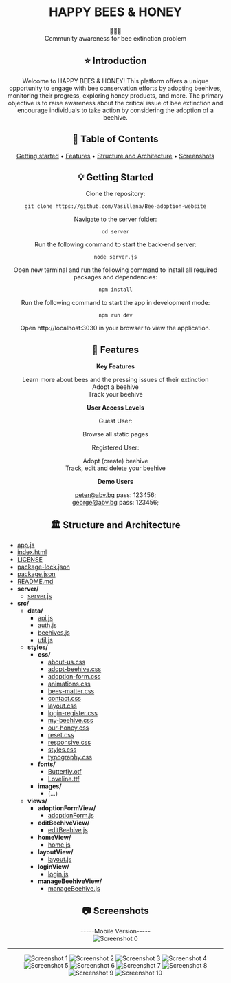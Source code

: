 <div align="center">
<h1 align="center">HAPPY BEES &amp; HONEY</h1>
  🐝🌻🐝
  <br/>
Community awareness for bee extinction problem

## ⭐️  Introduction

Welcome to HAPPY BEES & HONEY! This platform offers a unique opportunity to engage with bee conservation efforts by adopting beehives, monitoring their progress, exploring honey products, and more. The primary objective is to raise awareness about the critical issue of bee extinction and encourage individuals to take action by considering the adoption of a beehive.

## 📜 Table of Contents
[Getting started](#getting-started) •
[Features](#features) •
[Structure and Architecture](#structure-and-architecture) •
[Screenshots](#screenshots)

## 💡 Getting Started
Clone the repository:
```
git clone https://github.com/Vasillena/Bee-adoption-website
```
Navigate to the server folder:
```
cd server
```
Run the following command to start the back-end server:
```
node server.js
```
Open new terminal and run the following command to install all required packages and dependencies:
```
npm install
```
Run the following command to start the app in development mode:
```
npm run dev
```
Open http://localhost:3030 in your browser to view the application.

## 🧸 Features

**Key Features**

Learn more about bees and the pressing issues of their extinction
<br/>
Adopt a beehive
<br/>
Track your beehive
<br/>


**User Access Levels**

Guest User:

Browse all static pages
<br/>

Registered User:

Adopt (create) beehive
<br/>
Track, edit and delete your beehive
<br/>

**Demo Users**

peter@abv.bg pass: 123456;
<br/>
george@abv.bg pass: 123456;

## 🏛️ Structure and Architecture
</div>

- [app.js](./app.js)
- [index.html](./index.html)
- [LICENSE](./LICENSE)
- [package-lock.json](./package-lock.json)
- [package.json](./package.json)
- [README.md](./README.md)
- **server/**
  - [server.js](./server/server.js)
- **src/**
  - **data/**
    - [api.js](./src/data/api.js)
    - [auth.js](./src/data/auth.js)
    - [beehives.js](./src/data/beehives.js)
    - [util.js](./src/data/util.js)
  - **styles/**
    - **css/**
      - [about-us.css](./src/styles/css/about-us.css)
      - [adopt-beehive.css](./src/styles/css/adopt-beehive.css)
      - [adoption-form.css](./src/styles/css/adoption-form.css)
      - [animations.css](./src/styles/css/animations.css)
      - [bees-matter.css](./src/styles/css/bees-matter.css)
      - [contact.css](./src/styles/css/contact.css)
      - [layout.css](./src/styles/css/layout.css)
      - [login-register.css](./src/styles/css/login-register.css)
      - [my-beehive.css](./src/styles/css/my-beehive.css)
      - [our-honey.css](./src/styles/css/our-honey.css)
      - [reset.css](./src/styles/css/reset.css)
      - [responsive.css](./src/styles/css/responsive.css)
      - [styles.css](./src/styles/css/styles.css)
      - [typography.css](./src/styles/css/typography.css)
    - **fonts/**
      - [Butterfly.otf](./src/styles/fonts/Butterfly.otf)
      - [Loveline.ttf](./src/styles/fonts/Loveline.ttf)
    - **images/**
      - (...)
  - **views/**
    - **adoptionFormView/**
      - [adoptionForm.js](./src/views/adoptionFormView/adoptionForm.js)
    - **editBeehiveView/**
      - [editBeehive.js](./src/views/editBeehiveView/editBeehive.js)
    - **homeView/**
      - [home.js](./src/views/homeView/home.js)
    - **layoutView/**
      - [layout.js](./src/views/layoutView/layout.js)
    - **loginView/**
      - [login.js](./src/views/loginView/login.js)
    - **manageBeehiveView/**
      - [manageBeehive.js](./src/views/manageBeehiveView/manageBeehive.js)



<div align="center">
  
## 📷 Screenshots

-----Mobile Version-----
<br/>
![Screenshot 0](https://github.com/Vasillena/Bee-adoption-website/assets/114015792/7b9bd1f5-c01e-4a17-896d-b97430fc580e)

------------------------
![Screenshot 1](https://github.com/Vasillena/Bee-adoption-website/assets/114015792/dcf52a47-6995-435e-a7b1-48ee33442117)
![Screenshot 2](https://github.com/Vasillena/Bee-adoption-website/assets/114015792/9b5d5d96-3976-4aa3-8f4e-e07c92723fb1)
![Screenshot 3](https://github.com/Vasillena/Bee-adoption-website/assets/114015792/2622fd1e-a5d0-45f7-9b3b-1255f2ef03b9)
![Screenshot 4](https://github.com/Vasillena/Bee-adoption-website/assets/114015792/59ad0527-a4ca-4e77-a9ac-28c94ed9a73b)
![Screenshot 5](https://github.com/Vasillena/Bee-adoption-website/assets/114015792/b53db655-7f0c-4fb4-9cfe-a583df442757)
![Screenshot 6](https://github.com/Vasillena/Bee-adoption-website/assets/114015792/f103b677-74f5-4c57-8efb-f30cce8e8a8f)
![Screenshot 7](https://github.com/Vasillena/Bee-adoption-website/assets/114015792/2246efb3-69f3-4ec9-bae3-c70b794d1f6d)
![Screenshot 8](https://github.com/Vasillena/Bee-adoption-website/assets/114015792/70eaabcc-57c2-4d12-a101-b7de0559089c)
![Screenshot 9](https://github.com/Vasillena/Bee-adoption-website/assets/114015792/14858b28-78bb-4c5e-9bf1-98065bd2a3f7)
![Screenshot 10](https://github.com/Vasillena/Bee-adoption-website/assets/114015792/0d2b76e7-5002-402c-958e-45be209eaa8a)
